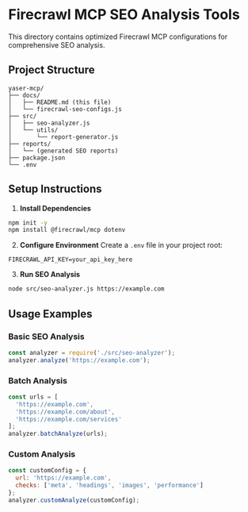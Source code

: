 # Firecrawl MCP SEO Analysis Tools

This directory contains optimized Firecrawl MCP configurations for comprehensive SEO analysis.

## Project Structure
```
yaser-mcp/
├── docs/
│   ├── README.md (this file)
│   └── firecrawl-seo-configs.js
├── src/
│   ├── seo-analyzer.js
│   └── utils/
│       └── report-generator.js
├── reports/
│   └── (generated SEO reports)
├── package.json
└── .env
```

## Setup Instructions

1. **Install Dependencies**
```bash
npm init -y
npm install @firecrawl/mcp dotenv
```

2. **Configure Environment**
Create a `.env` file in your project root:
```
FIRECRAWL_API_KEY=your_api_key_here
```

3. **Run SEO Analysis**
```bash
node src/seo-analyzer.js https://example.com
```

## Usage Examples

### Basic SEO Analysis
```javascript
const analyzer = require('./src/seo-analyzer');
analyzer.analyze('https://example.com');
```

### Batch Analysis
```javascript
const urls = [
  'https://example.com',
  'https://example.com/about',
  'https://example.com/services'
];
analyzer.batchAnalyze(urls);
```

### Custom Analysis
```javascript
const customConfig = {
  url: 'https://example.com',
  checks: ['meta', 'headings', 'images', 'performance']
};
analyzer.customAnalyze(customConfig);
```
